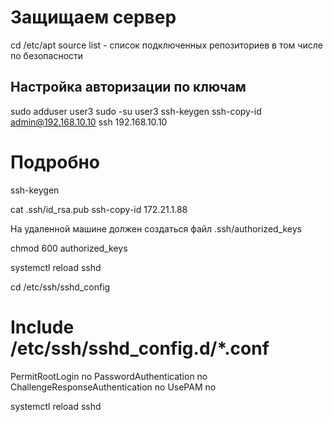 # Защищаем сервер

cd /etc/apt
source list - список подключенных репозиториев в том числе по безопасности

## Настройка авторизации по ключам

<!-- Короткий пример -->

sudo adduser user3
sudo -su user3
ssh-keygen
ssh-copy-id admin@192.168.10.10
ssh 192.168.10.10

# Подробно

<!-- Под пользователем НЕ ROOT выполняем команду -->

ssh-keygen

<!-- Создается ключ в /home/ka/.ssh/id_rsa.pub -->
<!-- Можем вывести и скопировать или сразу установить на удаленную машину. -->

cat .ssh/id_rsa.pub
ssh-copy-id 172.21.1.88

<!-- Если ssh-copy-id не работает то можно выполнить команду
cat ~/.ssh/id_rsa.pub | ssh username@remote_host "mkdir -p ~/.ssh && cat >> ~/.ssh/authorized_keys" -->

На удаленной машине должен создаться файл .ssh/authorized_keys

<!-- Проверяем права 600 -->

chmod 600 authorized_keys

<!-- После изменений перезагружаем cлужбу -->

systemctl reload sshd

<!-- Подключаемся с машины у которой key ключ к той у которой pub-->

<!-- Если все хорошо, то отключаем авторизацию по паролю на той машине у которой pub ключ  -->

cd /etc/ssh/sshd_config

# Include /etc/ssh/sshd_config.d/\*.conf

PermitRootLogin no
PasswordAuthentication no
ChallengeResponseAuthentication no
UsePAM no

<!-- После изменений перезагружаем cлужбу -->

systemctl reload sshd
